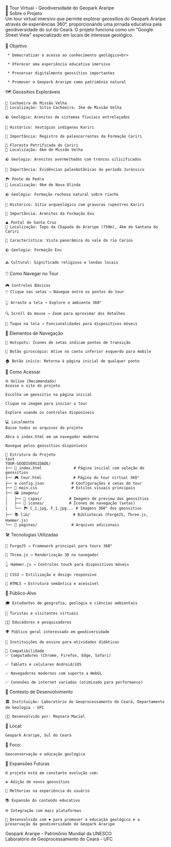 🌋 Tour Virtual - Geodiversidade do Geopark Araripe <br>
📖 Sobre o Projeto<br>
Um tour virtual imersivo que permite explorar geossítios do Geopark Araripe através de experiências 360°, proporcionando uma jornada educativa pela geodiversidade do sul do Ceará. O projeto funciona como um "Google Street View" especializado em locais de interesse geológico.<br>
<br>
🎯 Objetivo<br>
```
 * Democratizar o acesso ao conhecimento geológico<br>

 * Oferecer uma experiência educativa imersiva

 * Preservar digitalmente geossítios importantes

 * Promover o Geopark Araripe como patrimônio natural
```
🗺️ Geossítios Exploráveis
```
🌊 Cachoeira de Missão Velha
📍 Localização: Sítio Cachoeira, 3km de Missão Velha

🪨 Geologia: Arenitos de sistemas fluviais entrelaçados

👥 Histórico: Vestígios indígenas Kariri

🔬 Importância: Registro de paleocorrentes da Formação Cariri

🌳 Floresta Petrificada do Cariri
📍 Localização: 6km de Missão Velha

🪨 Geologia: Arenitos avermelhados com troncos silicificados

🦕 Importância: Evidências paleobotânicas do período Jurássico

🏞️ Ponte de Pedra
📍 Localização: 9km de Nova Olinda

🪨 Geologia: Formação rochosa natural sobre riacho

🏺 Histórico: Sítio arqueológico com gravuras rupestres Kariri

🔬 Importância: Arenitos da Formação Exu

⛰️ Pontal de Santa Cruz
📍 Localização: Topo da Chapada do Araripe (750m), 4km de Santana do Cariri

🌄 Característica: Vista panorâmica do vale do rio Cariús

🪨 Geologia: Formação Exu

⛪ Cultural: Significado religioso e lendas locais
```

🖱️ Como Navegar no Tour
```
🎮 Controles Básicos
🖱️ Clique nas setas → Navegue entre os pontos do tour

👆 Arraste a tela → Explore o ambiente 360°

🔍 Scroll do mouse → Zoom para aproximar dos detalhes

📱 Toque na tela → Funcionalidades para dispositivos móveis
```
🎯 Elementos de Navegação
```
📍 Hotspots: Ícones de setas indicam pontos de transição

🎪 Botão giroscópio: Ative no canto inferior esquerdo para mobile

🏠 Botão início: Retorna à página inicial de qualquer ponto
```

🚀 Como Acessar
```
🌐 Online (Recomendado)
Acesse o site do projeto

Escolha um geossítio na página inicial

Clique na imagem para iniciar o tour

Explore usando os controles disponíveis

💻 Localmente
Baixe todos os arquivos do projeto

Abra o index.html em um navegador moderno

Navegue pelos geossítios disponíveis
```
```
📁 Estrutura do Projeto
text
TOUR-GEODIVERSIDADE/
├── 📄 index.html              # Página inicial com seleção de geossítios
├── 🎮 tour.html              # Página do tour virtual 360°
├── ⚙️ config.json            # Configurações e cenas do tour
├── 🎨 main.css               # Estilos visuais principais
├── 🖼️ imagens/
│   ├── 🌄 capas/            # Imagens de preview dos geossítios
│   ├── 🎯 icones/           # Ícones de navegação (setas)
│   └── 🏞️ C_1.jpg, F_1.jpg... # Imagens 360° dos geossítios
├── 📚 lib/                   # Bibliotecas (ForgeJS, Three.js, Hammer.js)
└── 📖 paginas/               # Arquivos adicionais
```

🛠️ Tecnologias Utilizadas
```
🎪 ForgeJS → Framework principal para tours 360°

🔄 Three.js → Renderização 3D no navegador

👆 Hammer.js → Controles touch para dispositivos móveis

🎨 CSS3 → Estilização e design responsivo

📱 HTML5 → Estrutura semântica e acessível
```

👥 Público-Alvo
```
🎓 Estudantes de geografia, geologia e ciências ambientais

🧭 Turistas e visitantes virtuais

👨‍🏫 Educadores e pesquisadores

🌍 Público geral interessado em geodiversidade

🏫 Instituições de ensino para atividades didáticas
```
```
📱 Compatibilidade
✅ Computadores (Chrome, Firefox, Edge, Safari)

✅ Tablets e celulares Android/iOS

✅ Navegadores modernos com suporte a WebGL

✅ Conexões de internet variadas (otimizado para performance)
```

🔧 Contexto de Desenvolvimento
```
🏛️ Instituição: Laboratório de Geoprocessamento do Ceará, Departamento de Geologia - UFC

👩‍💻 Desenvolvido por: Maynara Maciel
```


📍 Local: 
```
Geopark Araripe, Sul do Ceará
```

🎯 Foco: 
```
Geoconservação e educação geológica
```
🔄 Expansões Futuras
```
O projeto está em constante evolução com:

➕ Adição de novos geossítios

🎨 Melhorias na experiência do usuário

📚 Expansão do conteúdo educativo

🌐 Integração com mais plataformas

🌿 Desenvolvido com ❤️ para promover a educação geológica e a preservação da geodiversidade do Geopark Araripe
```
Geopark Araripe - Patrimônio Mundial da UNESCO <br>
Laboratório de Geoprocessamento do Ceará - UFC

